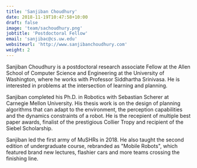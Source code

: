 ```yaml
---
title: 'Sanjiban Choudhury'
date: 2018-11-19T10:47:58+10:00
draft: false
image: 'team/sachoudhury.png'
jobtitle: 'Postdoctoral Fellow'
email: 'sanjibac@cs.uw.edu'
websiteurl: 'http://www.sanjibanchoudhury.com'
weight: 2
---
```


Sanjiban Choudhury is a postdoctoral research associate Fellow at the Allen School of Computer Science and Engineering at the University of Washington, where he works with Professor Siddhartha Srinivasa. He is interested in problems at the intersection of learning and planning.  

Sanjiban completed his Ph.D. in Robotics with Sebastian Scherer at Carnegie Mellon University. His thesis work is on the design of planning algorithms that can adapt to the environment, the perception capabilities and the dynamics constraints of a robot. He is the recepient of multiple best paper awards, finalist of the prestigious Collier Tropy and recipient of the Siebel Scholarship.

Sanjiban led the first army of MuSHRs in 2018. He also taught the second edition of undergraduate course, rebranded as "Mobile Robots", which featured brand new lectures, flashier cars and more teams crossing the finishing line. 
